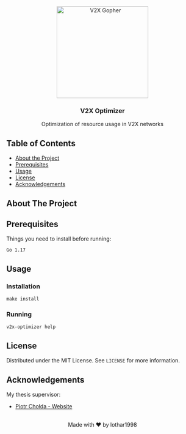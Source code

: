 <div align="center">
  <img align="center" src="https://user-images.githubusercontent.com/33781380/142402501-16987edd-5eb6-46aa-b4a8-45fb271d2ecd.png" alt="V2X Gopher" height="240">
<h3 align="center">V2X Optimizer </h3>
<p align="center">Optimization of resource usage in V2X networks</p>
</div>

<!-- TABLE OF CONTENTS -->

## Table of Contents

* [About the Project](#about-the-project)
* [Prerequisites](#prerequisites)
* [Usage](#usage)
* [License](#license)
* [Acknowledgements](#acknowledgements)

<!-- ABOUT THE PROJECT -->

## About The Project

<!-- GETTING STARTED -->

## Prerequisites

Things you need to install before running:
```
Go 1.17
```


<!-- USAGE EXAMPLES -->

## Usage

### Installation
```shell
make install
```

### Running
```shell
v2x-optimizer help
```


<!-- LICENSE -->

## License

Distributed under the MIT License. See `LICENSE` for more information.

<!-- ACKNOWLEDGEMENTS -->

## Acknowledgements

My thesis supervisor:

* [Piotr Chołda - Website](http://home.agh.edu.pl/~cholda/)

<br>
<div align="center">
Made with ❤️ by lothar1998
</div>

